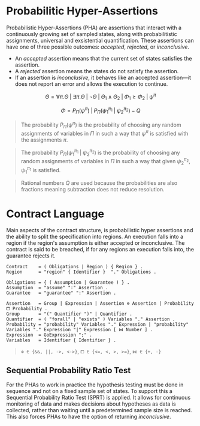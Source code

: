 # Probabilitic Hyper-Assertions
Probabilistic Hyper-Assertions (PHA) are assertions that interact with a continuously growing set of sampled states, along with probabilitistic assignments, universal and exsistential quantification. These assertions can have one of three possible outcomes: _accepted_, _rejected_, or _inconclusive_. 
- An _accepted_ assertion means that the current set of states satisfies the assertion.
- A _rejected_ assertion means the states do not satisfy the assertion.
- If an assertion is _inconclusive_, it behaves like an accepted assertion—it does not report an error and allows the execution to continue.

```math
Θ = ∀π. Θ \; | \; ∃π. Θ \; | \; \neg Θ \; | \; Θ_1 \land Θ_2 \; | \; Φ_1 \geq Φ_2 \; | \; ψ^π
```
```math
Φ = P_{Π}(ψ^π) \; | \; P_{Π}(ψ_1^{π_1} \; | \; ψ_2^{π_2}) - Q
```

> The probability $P_{Π}(ψ^π)$ is the probability of choosing any random assignments of variables in $Π$ in such a way that $ψ^π$ is satisfied with the assignments $π$.  

> The probability $P_{Π}(ψ_1^{π_1} \; | \; ψ_2^{π_2})$ is the probability of choosing any random assignments of variables in $Π$ in such a way that given $ψ_2^{π_2}$, $ψ_1^{π_1}$ is satisfied.  

> Rational numbers $Q$ are used because the probabilities are also fractions meaning subtraction does not reduce resolution.

# Contract Language
Main aspects of the contract structure, is probabilistic hyper assertions and the ability to split the specification into regions. An execution falls into a region if the region's assumption is either accepted or inconclusive. The contract is said to be breached, if for any regions an execution falls into, the guarantee rejects it.

```ebnf
Contract    = ( Obligations | Region ) { Region } .
Region      = "region" { Identifier }  "." Obligations .

Obligations = { ( Assumption | Guarantee ) } .
Assumption  = "assume" ":" Assertion .
Guarantee   = "guarantee" ":" Assertion .

Assertion   = Group | Expression | Assertion ⊕ Assertion | Probability ⧠ Probability .
Group       = "(" Quantifier ")" | Quantifier .
Quantifier  = ( "forall" | "exists" ) Variables "." Assertion .
Probability = "probability" Variables "." Expression | "probability" Variables "." Expression "|" Expression [ ⋈ Number ] .
Expression  = GoExpression ";" .
Variables   = Identifier { Identifier } .
```
> `⊕ ∈ {&&, ||, ->, <->}`, `⧠ ∈ {<=, <, >, >=}`, `⋈ ∈ {+, -}`

## Sequential Probability Ratio Test
For the PHAs to work in practice the hypothesis testing must be done in sequence and not on a fixed sample set of states. To support this a Sequential Probability Ratio Test (SPRT) is applied. It allows for continuous monitoring of data and makes decisions about hypotheses as data is collected, rather than waiting until a predetermined sample size is reached. This also forces PHAs to have the option of returning _inconclusive_.
